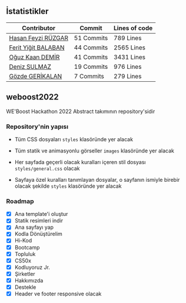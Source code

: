 ## İstatistikler

| Contributor | Commit | Lines of code |
| ----------- | ------------ | ------ |
| [Hasan Feyzi RÜZGAR](https://github.com/hruzgar/) | 51 Commits | 789 Lines |
| [Ferit Yiğit BALABAN](https://github.com/fybalaban/) | 44 Commits | 2565 Lines |
| [Oğuz Kaan DEMİR](https://github.com/codeoguz) | 41 Commits | 3431 Lines |
| [Deniz SULMAZ](http://bit.ly/siteds) | 19 Commits | 976 Lines |
| [Gözde GERİKALAN](https://www.linkedin.com/in/gozdegerikalan) | 7 Commits | 279 Lines |

## weboost2022

WE'Boost Hackathon 2022 Abstract takımının repository'sidir

### Repository'nin yapısı

 - Tüm CSS dosyaları ```styles``` klasöründe yer alacak
 - Tüm statik ve animasyonlu görseller ```images``` klasöründe yer alacak

 - Her sayfada geçerli olacak kuralları içeren stil dosyası ```styles/general.css``` olacak
 - Sayfaya özel kuralları tanımlayan dosyalar, o sayfanın ismiyle birebir olacak şekilde ```styles``` klasöründe yer alacak

### Roadmap

 - [x] Ana template'i oluştur
 - [x] Statik resimleri indir
 - [x] Ana sayfayı yap
 - [x] Kodla Dönüştürelim
 - [x] Hi-Kod
 - [x] Bootcamp
 - [x] Topluluk
 - [x] CS50x
 - [x] Kodluyoruz Jr.
 - [x] Şirketler
 - [x] Hakkımızda
 - [x] Destekle
 - [x] Header ve footer responsive olacak
